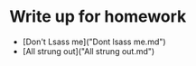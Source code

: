 # Write up for homework
- [Don't Lsass me]("Dont lsass me.md")
- [All strung out]("All strung out.md")
